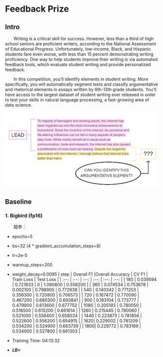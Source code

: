 # Feedback Prize

## Intro
&emsp;&emsp;Writing is a critical skill for success. However, less than a third of high school seniors are proficient writers, according to the National Assessment of Educational Progress. Unfortunately, low-income, Black, and Hispanic students fare even worse, with less than 15 percent demonstrating writing proficiency. One way to help students improve their writing is via automated feedback tools, which evaluate student writing and provide personalized feedback.

&emsp;&emsp;In this competition, you’ll identify elements in student writing. More specifically, you will automatically segment texts and classify argumentative and rhetorical elements in essays written by 6th-12th grade students. You'll have access to the largest dataset of student writing ever released in order to test your skills in natural language processing, a fast-growing area of data science.

<center><img src="./img/1.png"  style="zoom:30%;" width="100%"/></center>

## Baseline
### 1. Bigbird (fp16)
&emsp;&emsp;超参：
* epochs=5
* bs=32 (4 * gradient_accumulation_steps=8)
* lr=2e-5
* warmup_steps=200
* weight_decay=0.0095
|  step | Overall F1 |Overall Accuracy | CV F1 | Train Loss | Test Loss |
|  :--:  |  :--:   |  :--:   | :--: | :--: | :--: |
| 180 | 0.039594 | 0.721833 | 0 | 1.080800 | 0.556200 |
| 360 | 0.074534 | 0.753678 | 0.002100 | 0.798900 | 0.772938 |
| 540 | 0.140342 | 0.771253 | 0.356300 | 0.720800 | 0.706573 |
| 720 | 0.167472 | 0.770090 | 0.467200 | 0.680300 | 0.693841 |
| 900 | 0.183104 | 0.773777 | 0.479900 | 0.613600 | 0.677752 |
| 1080 | 0.205193 | 0.780050 | 0.516500 | 0.615200 | 0.661614 |
| 1260 | 0.215445 | 0.780060 | 0.521000 | 0.556400 | 0.658024 |
| 1440 | 0.223873 | 0.781856 | 0.522600 | 0.556200 | 0.654915 |
| 1620| 0.229002 | 0.781209 | 0.534200 | 0.524900 | 0.663739 |
| 1800| 0.229772 | 0.783189 | 0.534600 | 0.527800 | 0.661303 |

* Training Time: 04:13:32
* ***LB=***

